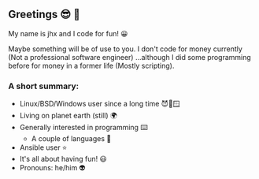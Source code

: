 ## Greetings 😎 👋

My name is jhx and I code for fun! 😀

Maybe something will be of use to you. I don't code for money currently (Not a professional software engineer) ...although I did some programming before for money in a former life (Mostly scripting).   

### A short summary:

- Linux/BSD/Windows user since a long time 😈🐧🪟
- Living on planet earth (still) 🌍
- Generally interested in programming ⌨️
    - A couple of languages 👾
- Ansible user ⭐️
- It's all about having fun! 😃
- Pronouns: he/him 👽   
